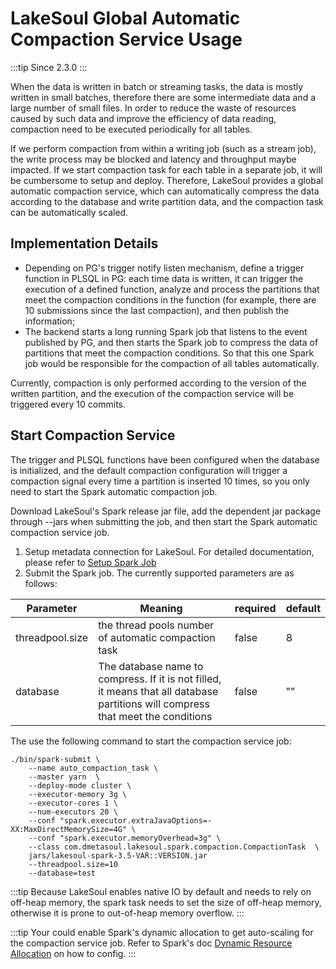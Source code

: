 # LakeSoul Global Automatic Compaction Service Usage

<!--
SPDX-FileCopyrightText: 2023 LakeSoul Contributors

SPDX-License-Identifier: Apache-2.0
-->

:::tip
Since 2.3.0
:::

When the data is written in batch or streaming tasks, the data is mostly written in small batches, therefore there are some intermediate data and a large number of small files. In order to reduce the waste of resources caused by such data and improve the efficiency of data reading, compaction need to be executed periodically for all tables.

If we perform compaction from within a writing job (such as a stream job), the write process may be blocked and latency and throughput maybe impacted. If we start compaction task for each table in a separate job, it will be cumbersome to setup and deploy. Therefore, LakeSoul provides a global automatic compaction service, which can automatically compress the data according to the database and write partition data, and the compaction task can be automatically scaled.

## Implementation Details
- Depending on PG's trigger notify listen mechanism, define a trigger function in PLSQL in PG: each time data is written, it can trigger the execution of a defined function, analyze and process the partitions that meet the compaction conditions in the function (for example, there are 10 submissions since the last compaction), and then publish the information;
- The backend starts a long running Spark job that listens to the event published by PG, and then starts the Spark job to compress the data of partitions that meet the compaction conditions. So that this one Spark job would be responsible for the compaction of all tables automatically.

Currently, compaction is only performed according to the version of the written partition, and the execution of the compaction service will be triggered every 10 commits.

## Start Compaction Service

The trigger and PLSQL functions have been configured when the database is initialized, and the default compaction configuration will trigger a compaction signal every time a partition is inserted 10 times, so you only need to start the Spark automatic compaction job.

Download LakeSoul's Spark release jar file, add the dependent jar package through --jars when submitting the job, and then start the Spark automatic compaction service job.

1. Setup metadata connection for LakeSoul. For detailed documentation, please refer
   to [Setup Spark Job](../03-Usage%20Docs/02-setup-spark.md)
2. Submit the Spark job. The currently supported parameters are as follows:

| Parameter       | Meaning                                                                                                                          | required | default |
| --------------- | -------------------------------------------------------------------------------------------------------------------------------- | -------- | ------- |
| threadpool.size | the thread pools number of automatic compaction task                                                                             | false    | 8       |
| database        | The database name to compress. If it is not filled, it means that all database partitions will compress that meet the conditions | false    | ""      |

The use the following command to start the compaction service job:
```shell
./bin/spark-submit \
    --name auto_compaction_task \
    --master yarn  \
    --deploy-mode cluster \
    --executor-memory 3g \
    --executor-cores 1 \
    --num-executors 20 \
    --conf "spark.executor.extraJavaOptions=-XX:MaxDirectMemorySize=4G" \
    --conf "spark.executor.memoryOverhead=3g" \
    --class com.dmetasoul.lakesoul.spark.compaction.CompactionTask  \
    jars/lakesoul-spark-3.5-VAR::VERSION.jar 
    --threadpool.size=10
    --database=test
```

:::tip
Because LakeSoul enables native IO by default and needs to rely on off-heap memory, the spark task needs to set the size of off-heap memory, otherwise it is prone to out-of-heap memory overflow.
:::

:::tip
Your could enable Spark's dynamic allocation to get auto-scaling for the compaction service job. Refer to Spark's doc [Dynamic Resource Allocation](https://spark.apache.org/docs/3.5.6/job-scheduling.html#dynamic-resource-allocation) on how to config.
:::
